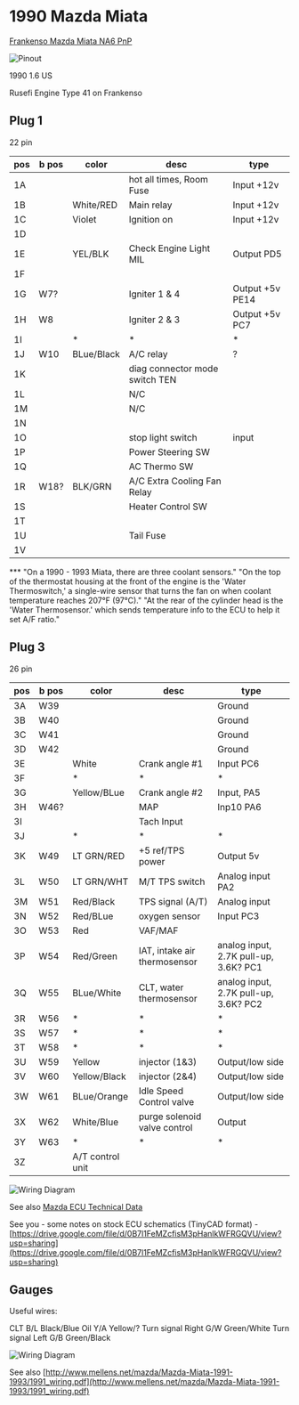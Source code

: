 # 1990 Mazda Miata

[Frankenso Mazda Miata NA6 PnP](Frankenso-MazdaMiataNA6-pnp)

![Pinout](Images/frankenso_connector_miata_1991.png)

1990 1.6 US

Rusefi Engine Type 41 on Frankenso

## Plug 1

22 pin

| pos | b pos | color      | desc                           | type            |
| --- | ----- | ---------- | ------------------------------ | --------------- |
| 1A  |       |            | hot all times, Room Fuse       | Input +12v      |
| 1B  |       | White/RED  | Main relay                     | Input +12v      |
| 1C  |       | Violet     | Ignition on                    | Input +12v      |
| 1D  |       |            |                                |                 |
| 1E  |       | YEL/BLK    | Check Engine Light MIL         | Output PD5      |
| 1F  |       |            |                                |                 |
| 1G  | W7?   |            | Igniter 1 & 4                  | Output +5v PE14 |
| 1H  | W8    |            | Igniter 2 & 3                  | Output +5v PC7  |
| 1I  |       | \*         | \*                             | \*              |
| 1J  | W10   | BLue/Black | A/C relay                      | ?               |
| 1K  |       |            | diag connector mode switch TEN |                 |
| 1L  |       |            | N/C                            |                 |
| 1M  |       |            | N/C                            |                 |
| 1N  |       |            |                                |                 |
| 1O  |       |            | stop light switch              | input           |
| 1P  |       |            | Power Steering SW              |                 |
| 1Q  |       |            | AC Thermo SW                   |                 |
| 1R  | W18?  | BLK/GRN    | A/C Extra Cooling Fan Relay    |                 |
| 1S  |       |            | Heater Control SW              |                 |
| 1T  |       |            |                                |                 |
| 1U  |       |            | Tail Fuse                      |                 |
| 1V  |       |            |                                |                 |

*** "On a 1990 - 1993 Miata, there are three coolant sensors." "On the top of the thermostat housing at the front of the engine is the 'Water Thermoswitch,' a single-wire sensor that turns the fan on when coolant temperature reaches 207°F (97°C)." "At the rear of the cylinder head is the 'Water Thermosensor.' which sends temperature info to the ECU to help it set A/F ratio."

## Plug 3

26 pin

| pos | b pos | color            | desc                         | type                                  |
| --- | ----- | ---------------- | ---------------------------- | ------------------------------------- |
| 3A  | W39   |                  |                              | Ground                                |
| 3B  | W40   |                  |                              | Ground                                |
| 3C  | W41   |                  |                              | Ground                                |
| 3D  | W42   |                  |                              | Ground                                |
| 3E  |       | White            | Crank angle \#1              | Input PC6                             |
| 3F  |       | \*               | \*                           | \*                                    |
| 3G  |       | Yellow/BLue      | Crank angle \#2              | Input, PA5                            |
| 3H  | W46?  |                  | MAP                          | Inp10 PA6                             |
| 3I  |       |                  | Tach Input                   |                                       |
| 3J  |       | \*               | \*                           | \*                                    |
| 3K  | W49   | LT GRN/RED       | \+5 ref/TPS power            | Output 5v                             |
| 3L  | W50   | LT GRN/WHT       | M/T TPS switch               | Analog input PA2                      |
| 3M  | W51   | Red/Black        | TPS signal (A/T)             | Analog input                          |
| 3N  | W52   | Red/BLue         | oxygen sensor                | Input PC3                             |
| 3O  | W53   | Red              | VAF/MAF                      |                                       |
| 3P  | W54   | Red/Green        | IAT, intake air thermosensor | analog input, 2.7K pull-up, 3.6K? PC1 |
| 3Q  | W55   | BLue/White       | CLT, water thermosensor      | analog input, 2.7K pull-up, 3.6K? PC2 |
| 3R  | W56   | \*               | \*                           | \*                                    |
| 3S  | W57   | \*               | \*                           | \*                                    |
| 3T  | W58   | \*               | \*                           | \*                                    |
| 3U  | W59   | Yellow           | injector (1&3)               | Output/low side                       |
| 3V  | W60   | Yellow/Black     | injector (2&4)               | Output/low side                       |
| 3W  | W61   | BLue/Orange      | Idle Speed Control valve     | Output/low side                       |
| 3X  | W62   | White/Blue       | purge solenoid valve control | Output                                |
| 3Y  | W63   | \*               | \*                           | \*                                    |
| 3Z  |       | A/T control unit |                              |                                       |

![Wiring Diagram](OEM-Docs/Mazda/1990_Miata/1990_mazda_miata_us_wiring.png)

See also [Mazda ECU Technical Data](https://sites.google.com/site/mazdaecutechnicaldata/)

See you - some notes on stock ECU schematics (TinyCAD format) - [https://drive.google.com/file/d/0B7l1FeMZcfisM3pHanlkWFRGQVU/view?usp=sharing](https://drive.google.com/file/d/0B7l1FeMZcfisM3pHanlkWFRGQVU/view?usp=sharing)

## Gauges

Useful wires:

CLT B/L Black/Blue
Oil Y/A Yellow/?
Turn signal Right G/W Green/White
Turn signal Left G/B Green/Black

![Wiring Diagram](Images/2009-11-10_224518_tach.gif)

See also [http://www.mellens.net/mazda/Mazda-Miata-1991-1993/1991_wiring.pdf](http://www.mellens.net/mazda/Mazda-Miata-1991-1993/1991_wiring.pdf)
